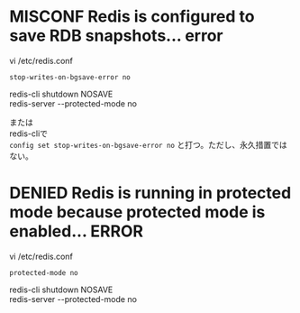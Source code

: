 # MISCONF Redis is configured to save RDB snapshots... error

vi /etc/redis.conf   
```
stop-writes-on-bgsave-error no
```
redis-cli shutdown NOSAVE   
redis-server --protected-mode no   

または   
redis-cliで   
```config set stop-writes-on-bgsave-error no```
と打つ。ただし、永久措置ではない。

# DENIED Redis is running in protected mode because protected mode is enabled... ERROR
 
vi /etc/redis.conf
```
protected-mode no
```
redis-cli shutdown NOSAVE   
redis-server --protected-mode no   



